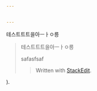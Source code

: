```yaml
---


---
```


<p>테스트트트을아ㅡㅏㅇ릉</p>
<blockquote>
<p>테스트트트을아ㅡㅏㅇ릉

safasfsaf
> Written with <a href="[StackEdit](https://stackedit.io/">StackEdit</a>.</p>
</blockquote>
).
<!--stackedit_data:
eyJoaXN0b3J5IjpbLTE4OTg4NTI3Nl19
-->